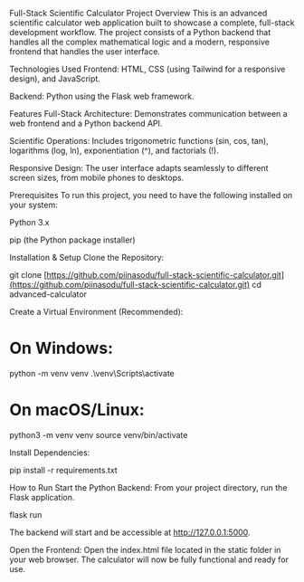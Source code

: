 Full-Stack Scientific Calculator
Project Overview
This is an advanced scientific calculator web application built to showcase a complete, full-stack development workflow. The project consists of a Python backend that handles all the complex mathematical logic and a modern, responsive frontend that handles the user interface.

Technologies Used
Frontend: HTML, CSS (using Tailwind for a responsive design), and JavaScript.

Backend: Python using the Flask web framework.

Features
Full-Stack Architecture: Demonstrates communication between a web frontend and a Python backend API.

Scientific Operations: Includes trigonometric functions (sin, cos, tan), logarithms (log, ln), exponentiation (^), and factorials (!).

Responsive Design: The user interface adapts seamlessly to different screen sizes, from mobile phones to desktops.

Prerequisites
To run this project, you need to have the following installed on your system:

Python 3.x

pip (the Python package installer)

Installation & Setup
Clone the Repository:

git clone [https://github.com/piinasodu/full-stack-scientific-calculator.git](https://github.com/piinasodu/full-stack-scientific-calculator.git)
cd advanced-calculator

Create a Virtual Environment (Recommended):

# On Windows:
python -m venv venv
.\venv\Scripts\activate

# On macOS/Linux:
python3 -m venv venv
source venv/bin/activate

Install Dependencies:

pip install -r requirements.txt

How to Run
Start the Python Backend:
From your project directory, run the Flask application.

flask run

The backend will start and be accessible at http://127.0.0.1:5000.

Open the Frontend:
Open the index.html file located in the static folder in your web browser. The calculator will now be fully functional and ready for use.


